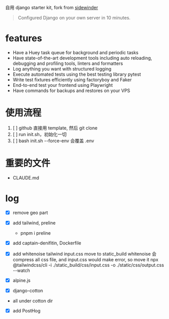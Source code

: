 自用 django starter kit, fork from [sidewinder](https://stribny.github.io/sidewinder/)

> Configured Django on your own server in 10 minutes.

# features
* Have a Huey task queue for background and periodic tasks
* Have state-of-the-art development tools including auto reloading, debugging and profiling tools, linters and formatters
* Log anything you want with structured logging
* Execute automated tests using the best testing library pytest
* Write test fixtures efficiently using factoryboy and Faker
* End-to-end test your frontend using Playwright
* Have commands for backups and restores on your VPS

# 使用流程
1. [ ] github 直接用 template, 然后 git clone
2. [ ] run init.sh，初始化一切
3. [ ] bash init.sh --force-env 会覆盖 .env

# 重要的文件
- CLAUDE.md

# log
- [x] remove geo part
- [x] add tailwind, preline
    - pnpm i preline
- [x] add captain-denifitin, Dockerfile
- [x] add whitenoise
 tailwind input.css move to static_build
 whitenoise 会 compress all css file, and input.css would make error, so move it
 npx @tailwindcss/cli -i ./static_build/css/input.css -o ./static/css/output.css --watch

- [x] alpine.js
- [x] django-cotton
 - all under cotton dir
- [x] add PostHog
